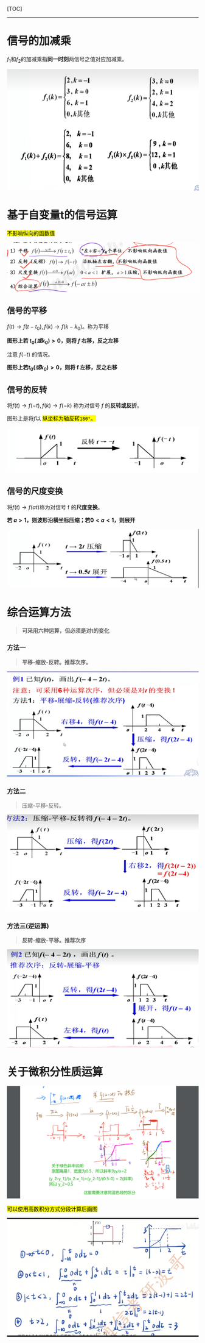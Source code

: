 [TOC]

---

# 信号的加减乘

$f_1$和$f_2$的加减乘指**同一时刻**两信号之值对应加减乘。

![](信号与系统-信号的运算.assets/2024-08-29-16-44-47-image.png)

# 基于自变量t的信号运算

<mark>不影响纵向的函数值</mark>

![](信号与系统-1.3信号的运算.assets/2024-11-04-16-10-13-image.png)

## 信号的平移

$f(t) \to f(t-t_0),f(k) \to f(k-k_0)$。称为平移

**图形上若 $t_0(或k_0) > 0$，则将 $f$ 右移，反之左移**

注意 $f(-t)$ 的情况。

**图形上若$t_0(或k_0) > 0$，则将 f 左移，反之右移**

## 信号的反转

将$f(t) \to f(-t),f(k) \to f(-k)$ 称为对信号 $f$ 的**反转或反折**。

图形上是将$f$以 <mark>纵坐标为轴反转`180°`。</mark>

![](信号与系统-信号的运算.assets/2024-08-29-16-49-19-image.png)

## 信号的尺度变换

将$f(t) \to f(at)$称为对信号 f 的**尺度变换**。

**若 $a>1$，则波形沿横坐标压缩；若$0<a<1$，则展开**

![](信号与系统-信号的运算.assets/2024-08-29-17-36-38-image.png)

# 综合运算方法

> **可采用六种运算，但必须是对t的变化**

### 方法一

> **平移-缩放-反转。推荐次序。**

![](信号与系统-信号的运算.assets/2024-08-29-17-41-10-image.png)

### 方法二

> 压缩-平移-反转。

![](信号与系统-信号的运算.assets/2024-08-29-17-42-39-image.png)

### 方法三(逆运算)

> **反转-缩放-平移。推荐次序**

![](信号与系统-信号的运算.assets/2024-08-29-17-46-13-image.png)

# 关于微积分性质运算

![](信号与系统-1.3信号的运算.assets/2024-11-07-14-58-17-image.png)


<mark>可以使用高数积分方式分段计算后画图</mark>

![alt text](assets/信号与系统-1.3信号的运算/{8C21FDED-4BB6-42A2-83CA-3807798C8381}.png)